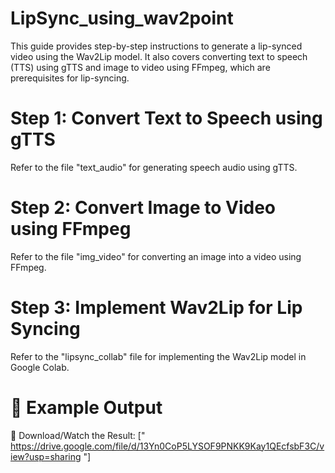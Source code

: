 # LipSync_using_wav2point

This guide provides step-by-step instructions to generate a lip-synced video using the Wav2Lip model. It also covers converting text to speech (TTS) using gTTS and image to video using FFmpeg, which are prerequisites for lip-syncing.

# Step 1: Convert Text to Speech using gTTS

Refer to the file "text_audio" for generating speech audio using gTTS.

# Step 2: Convert Image to Video using FFmpeg

Refer to the file "img_video" for converting an image into a video using FFmpeg.

# Step 3: Implement Wav2Lip for Lip Syncing

Refer to the "lipsync_collab" file for implementing the Wav2Lip model in Google Colab.

# 🎥 Example Output

🔗 Download/Watch the Result: [" https://drive.google.com/file/d/13Yn0CoP5LYSOF9PNKK9Kay1QEcfsbF3C/view?usp=sharing "]
